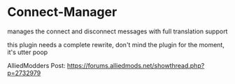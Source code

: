 # Connect-Manager
manages the connect and disconnect messages with full translation support

this plugin needs a complete rewrite, don't mind the plugin for the moment, it's utter poop

AlliedModders Post: https://forums.alliedmods.net/showthread.php?p=2732979
